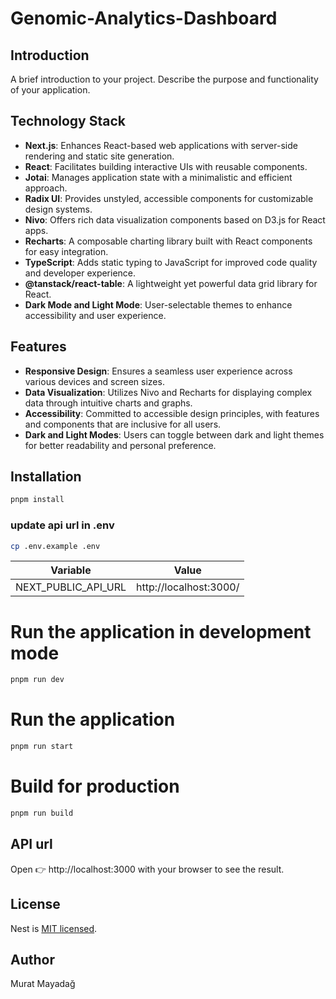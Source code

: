 # Genomic-Analytics-Dashboard

## Introduction
A brief introduction to your project. Describe the purpose and functionality of your application.

## Technology Stack

- **Next.js**: Enhances React-based web applications with server-side rendering and static site generation.
- **React**: Facilitates building interactive UIs with reusable components.
- **Jotai**: Manages application state with a minimalistic and efficient approach.
- **Radix UI**: Provides unstyled, accessible components for customizable design systems.
- **Nivo**: Offers rich data visualization components based on D3.js for React apps.
- **Recharts**: A composable charting library built with React components for easy integration.
- **TypeScript**: Adds static typing to JavaScript for improved code quality and developer experience.
- **@tanstack/react-table**: A lightweight yet powerful data grid library for React.
- **Dark Mode and Light Mode**: User-selectable themes to enhance accessibility and user experience.

## Features

- **Responsive Design**: Ensures a seamless user experience across various devices and screen sizes.
- **Data Visualization**: Utilizes Nivo and Recharts for displaying complex data through intuitive charts and graphs.
- **Accessibility**: Committed to accessible design principles, with features and components that are inclusive for all users.
- **Dark and Light Modes**: Users can toggle between dark and light themes for better readability and personal preference.

## Installation

```bash
pnpm install
```

### update api url in .env
```bash
cp .env.example .env
```
| Variable   | Value                                                    |
|------------|----------------------------------------------------------|
| NEXT_PUBLIC_API_URL  | http://localhost:3000/ |


# Run the application in development mode
```bash
pnpm run dev
```

# Run the application
```bash
pnpm run start
```

# Build for production
```bash
pnpm run build
```

## API url
Open 👉 http://localhost:3000 with your browser to see the result.

## License

Nest is [MIT licensed](LICENSE).

## Author

Murat Mayadağ